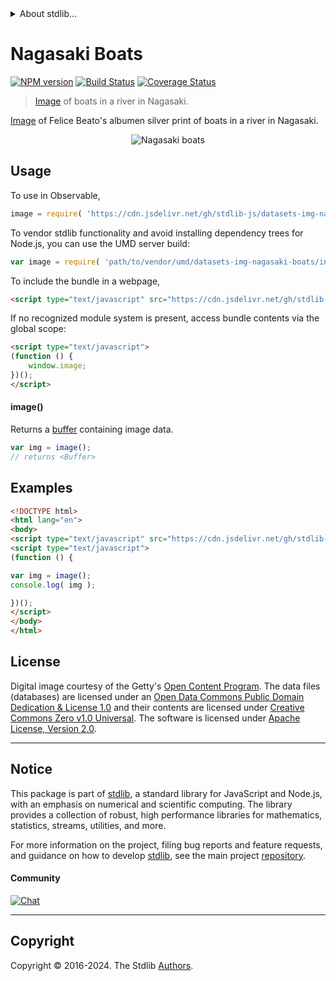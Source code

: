 <!--

@license Apache-2.0

Copyright (c) 2018 The Stdlib Authors.

Licensed under the Apache License, Version 2.0 (the "License");
you may not use this file except in compliance with the License.
You may obtain a copy of the License at

   http://www.apache.org/licenses/LICENSE-2.0

Unless required by applicable law or agreed to in writing, software
distributed under the License is distributed on an "AS IS" BASIS,
WITHOUT WARRANTIES OR CONDITIONS OF ANY KIND, either express or implied.
See the License for the specific language governing permissions and
limitations under the License.

-->


<details>
  <summary>
    About stdlib...
  </summary>
  <p>We believe in a future in which the web is a preferred environment for numerical computation. To help realize this future, we've built stdlib. stdlib is a standard library, with an emphasis on numerical and scientific computation, written in JavaScript (and C) for execution in browsers and in Node.js.</p>
  <p>The library is fully decomposable, being architected in such a way that you can swap out and mix and match APIs and functionality to cater to your exact preferences and use cases.</p>
  <p>When you use stdlib, you can be absolutely certain that you are using the most thorough, rigorous, well-written, studied, documented, tested, measured, and high-quality code out there.</p>
  <p>To join us in bringing numerical computing to the web, get started by checking us out on <a href="https://github.com/stdlib-js/stdlib">GitHub</a>, and please consider <a href="https://opencollective.com/stdlib">financially supporting stdlib</a>. We greatly appreciate your continued support!</p>
</details>

# Nagasaki Boats

[![NPM version][npm-image]][npm-url] [![Build Status][test-image]][test-url] [![Coverage Status][coverage-image]][coverage-url] <!-- [![dependencies][dependencies-image]][dependencies-url] -->

> [Image][@beato:1865a] of boats in a river in Nagasaki.

<section class="intro">

[Image][@beato:1865a] of Felice Beato's albumen silver print of boats in a river in Nagasaki.

<!-- <image align="center" src="./data/image.jpg" alt="Nagasaki boats"> -->

<div class="image" align="center">
    <img src="https://cdn.jsdelivr.net/gh/stdlib-js/stdlib@e84f848385973aa0b6546451f571d25b6928be9b/lib/node_modules/@stdlib/datasets/img-nagasaki-boats/data/image.jpg" alt="Nagasaki boats">
    <br>
</div>

<!-- </image> -->

</section>

<!-- /.intro -->



<section class="usage">

## Usage

To use in Observable,

```javascript
image = require( 'https://cdn.jsdelivr.net/gh/stdlib-js/datasets-img-nagasaki-boats@v0.2.0-umd/browser.js' )
```

To vendor stdlib functionality and avoid installing dependency trees for Node.js, you can use the UMD server build:

```javascript
var image = require( 'path/to/vendor/umd/datasets-img-nagasaki-boats/index.js' )
```

To include the bundle in a webpage,

```html
<script type="text/javascript" src="https://cdn.jsdelivr.net/gh/stdlib-js/datasets-img-nagasaki-boats@v0.2.0-umd/browser.js"></script>
```

If no recognized module system is present, access bundle contents via the global scope:

```html
<script type="text/javascript">
(function () {
    window.image;
})();
</script>
```

#### image()

Returns a [buffer][@stdlib/buffer/ctor] containing image data.

```javascript
var img = image();
// returns <Buffer>
```

</section>

<!-- /.usage -->

<section class="examples">

<!-- TODO: more creative example. -->

## Examples

<!-- eslint no-undef: "error" -->

```html
<!DOCTYPE html>
<html lang="en">
<body>
<script type="text/javascript" src="https://cdn.jsdelivr.net/gh/stdlib-js/datasets-img-nagasaki-boats@v0.2.0-umd/browser.js"></script>
<script type="text/javascript">
(function () {

var img = image();
console.log( img );

})();
</script>
</body>
</html>
```

</section>

<!-- /.examples -->



<!-- <license> -->

## License

Digital image courtesy of the Getty's [Open Content Program][getty-open-content]. The data files (databases) are licensed under an [Open Data Commons Public Domain Dedication & License 1.0][pddl-1.0] and their contents are licensed under [Creative Commons Zero v1.0 Universal][cc0]. The software is licensed under [Apache License, Version 2.0][apache-license].

<!-- </license> -->

<!-- Section for related `stdlib` packages. Do not manually edit this section, as it is automatically populated. -->

<section class="related">

</section>

<!-- /.related -->

<!-- Section for all links. Make sure to keep an empty line after the `section` element and another before the `/section` close. -->


<section class="main-repo" >

* * *

## Notice

This package is part of [stdlib][stdlib], a standard library for JavaScript and Node.js, with an emphasis on numerical and scientific computing. The library provides a collection of robust, high performance libraries for mathematics, statistics, streams, utilities, and more.

For more information on the project, filing bug reports and feature requests, and guidance on how to develop [stdlib][stdlib], see the main project [repository][stdlib].

#### Community

[![Chat][chat-image]][chat-url]

---

## Copyright

Copyright &copy; 2016-2024. The Stdlib [Authors][stdlib-authors].

</section>

<!-- /.stdlib -->

<!-- Section for all links. Make sure to keep an empty line after the `section` element and another before the `/section` close. -->

<section class="links">

[npm-image]: http://img.shields.io/npm/v/@stdlib/datasets-img-nagasaki-boats.svg
[npm-url]: https://npmjs.org/package/@stdlib/datasets-img-nagasaki-boats

[test-image]: https://github.com/stdlib-js/datasets-img-nagasaki-boats/actions/workflows/test.yml/badge.svg?branch=v0.2.0
[test-url]: https://github.com/stdlib-js/datasets-img-nagasaki-boats/actions/workflows/test.yml?query=branch:v0.2.0

[coverage-image]: https://img.shields.io/codecov/c/github/stdlib-js/datasets-img-nagasaki-boats/main.svg
[coverage-url]: https://codecov.io/github/stdlib-js/datasets-img-nagasaki-boats?branch=main

<!--

[dependencies-image]: https://img.shields.io/david/stdlib-js/datasets-img-nagasaki-boats.svg
[dependencies-url]: https://david-dm.org/stdlib-js/datasets-img-nagasaki-boats/main

-->

[chat-image]: https://img.shields.io/gitter/room/stdlib-js/stdlib.svg
[chat-url]: https://app.gitter.im/#/room/#stdlib-js_stdlib:gitter.im

[stdlib]: https://github.com/stdlib-js/stdlib

[stdlib-authors]: https://github.com/stdlib-js/stdlib/graphs/contributors

[cli-section]: https://github.com/stdlib-js/datasets-img-nagasaki-boats#cli
[cli-url]: https://github.com/stdlib-js/datasets-img-nagasaki-boats/tree/cli
[@stdlib/datasets-img-nagasaki-boats]: https://github.com/stdlib-js/datasets-img-nagasaki-boats/tree/main

[umd]: https://github.com/umdjs/umd
[es-module]: https://developer.mozilla.org/en-US/docs/Web/JavaScript/Guide/Modules

[deno-url]: https://github.com/stdlib-js/datasets-img-nagasaki-boats/tree/deno
[deno-readme]: https://github.com/stdlib-js/datasets-img-nagasaki-boats/blob/deno/README.md
[umd-url]: https://github.com/stdlib-js/datasets-img-nagasaki-boats/tree/umd
[umd-readme]: https://github.com/stdlib-js/datasets-img-nagasaki-boats/blob/umd/README.md
[esm-url]: https://github.com/stdlib-js/datasets-img-nagasaki-boats/tree/esm
[esm-readme]: https://github.com/stdlib-js/datasets-img-nagasaki-boats/blob/esm/README.md
[branches-url]: https://github.com/stdlib-js/datasets-img-nagasaki-boats/blob/main/branches.md

[getty-open-content]: http://www.getty.edu/about/opencontent.html

[pddl-1.0]: http://opendatacommons.org/licenses/pddl/1.0/

[cc0]: https://creativecommons.org/publicdomain/zero/1.0

[apache-license]: https://www.apache.org/licenses/LICENSE-2.0

[@beato:1865a]: http://www.getty.edu/art/collection/objects/241797/felice-beato-boats-in-river-nagasaki-british-about-1865/

[@stdlib/buffer/ctor]: https://github.com/stdlib-js/buffer-ctor/tree/umd

</section>

<!-- /.links -->
